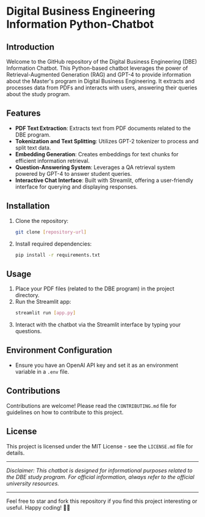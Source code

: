 # Digital Business Engineering Information Python-Chatbot

## Introduction

Welcome to the GitHub repository of the Digital Business Engineering (DBE) Information Chatbot. This Python-based chatbot leverages the power of Retrieval-Augmented Generation (RAG) and GPT-4 to provide information about the Master's program in Digital Business Engineering. It extracts and processes data from PDFs and interacts with users, answering their queries about the study program.

## Features

- **PDF Text Extraction**: Extracts text from PDF documents related to the DBE program.
- **Tokenization and Text Splitting**: Utilizes GPT-2 tokenizer to process and split text data.
- **Embedding Generation**: Creates embeddings for text chunks for efficient information retrieval.
- **Question-Answering System**: Leverages a QA retrieval system powered by GPT-4 to answer student queries.
- **Interactive Chat Interface**: Built with Streamlit, offering a user-friendly interface for querying and displaying responses.

## Installation

1. Clone the repository:
   ```bash
   git clone [repository-url]
   ```
2. Install required dependencies:
   ```bash
   pip install -r requirements.txt
   ```

## Usage

1. Place your PDF files (related to the DBE program) in the project directory.
2. Run the Streamlit app:
   ```bash
   streamlit run [app.py]
   ```
3. Interact with the chatbot via the Streamlit interface by typing your questions.

## Environment Configuration

- Ensure you have an OpenAI API key and set it as an environment variable in a `.env` file.

## Contributions

Contributions are welcome! Please read the `CONTRIBUTING.md` file for guidelines on how to contribute to this project.

## License

This project is licensed under the MIT License - see the `LICENSE.md` file for details.

---

*Disclaimer: This chatbot is designed for informational purposes related to the DBE study program. For official information, always refer to the official university resources.*

---

Feel free to star and fork this repository if you find this project interesting or useful. Happy coding! 🚀🤖